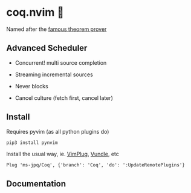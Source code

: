 # coq.nvim 🐔

Named after the [famous theorem prover](https://coq.inria.fr/)


## Advanced Scheduler

- Concurrent! multi source completion

- Streaming incremental sources

- Never blocks

- Cancel culture (fetch first, cancel later)

## Install

Requires pyvim (as all python plugins do)

```sh
pip3 install pynvim
```

Install the usual way, ie. [VimPlug](https://github.com/junegunn/vim-plug), [Vundle](https://github.com/VundleVim/Vundle.vim), etc

```VimL
Plug 'ms-jpq/Coq', {'branch': 'Coq', 'do': ':UpdateRemotePlugins'}
```

## Documentation

